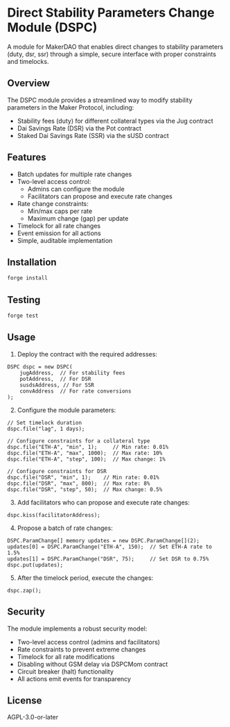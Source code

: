 # Direct Stability Parameters Change Module (DSPC)

A module for MakerDAO that enables direct changes to stability parameters (duty, dsr, ssr) through a simple, secure interface with proper constraints and timelocks.

## Overview

The DSPC module provides a streamlined way to modify stability parameters in the Maker Protocol, including:
- Stability fees (duty) for different collateral types via the Jug contract
- Dai Savings Rate (DSR) via the Pot contract
- Staked Dai Savings Rate (SSR) via the sUSD contract

## Features

- Batch updates for multiple rate changes
- Two-level access control:
  - Admins can configure the module
  - Facilitators can propose and execute rate changes
- Rate change constraints:
  - Min/max caps per rate
  - Maximum change (gap) per update
- Timelock for all rate changes
- Event emission for all actions
- Simple, auditable implementation

## Installation

```bash
forge install
```

## Testing

```bash
forge test
```

## Usage

1. Deploy the contract with the required addresses:
```solidity
DSPC dspc = new DSPC(
    jugAddress,  // For stability fees
    potAddress,  // For DSR
    susdsAddress, // For SSR
    convAddress  // For rate conversions
);
```

2. Configure the module parameters:
```solidity
// Set timelock duration
dspc.file("lag", 1 days);

// Configure constraints for a collateral type
dspc.file("ETH-A", "min", 1);     // Min rate: 0.01%
dspc.file("ETH-A", "max", 1000);  // Max rate: 10%
dspc.file("ETH-A", "step", 100);  // Max change: 1%

// Configure constraints for DSR
dspc.file("DSR", "min", 1);    // Min rate: 0.01%
dspc.file("DSR", "max", 800);  // Max rate: 8%
dspc.file("DSR", "step", 50);  // Max change: 0.5%
```

3. Add facilitators who can propose and execute rate changes:
```solidity
dspc.kiss(facilitatorAddress);
```

4. Propose a batch of rate changes:
```solidity
DSPC.ParamChange[] memory updates = new DSPC.ParamChange[](2);
updates[0] = DSPC.ParamChange("ETH-A", 150);  // Set ETH-A rate to 1.5%
updates[1] = DSPC.ParamChange("DSR", 75);     // Set DSR to 0.75%
dspc.put(updates);
```

5. After the timelock period, execute the changes:
```solidity
dspc.zap();
```

## Security

The module implements a robust security model:
- Two-level access control (admins and facilitators)
- Rate constraints to prevent extreme changes
- Timelock for all rate modifications
- Disabling without GSM delay via DSPCMom contract
- Circuit breaker (halt) functionality
- All actions emit events for transparency

## License

AGPL-3.0-or-later
